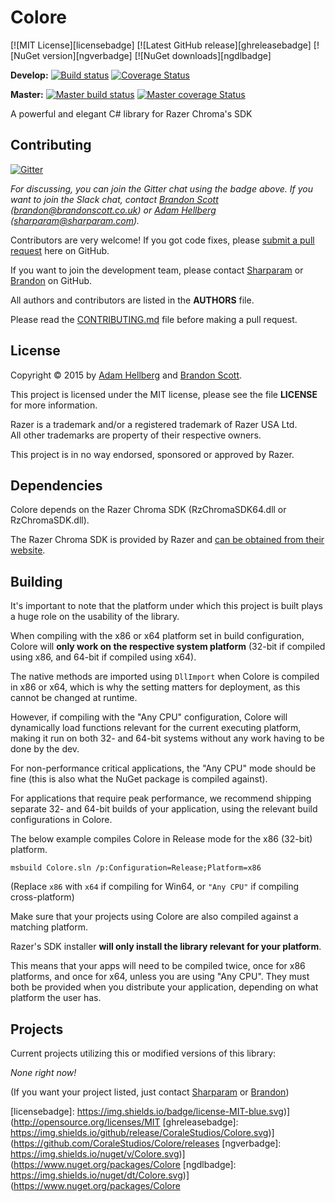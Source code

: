 Colore
======

[![MIT License][licensebadge]
[![Latest GitHub release][ghreleasebadge]
[![NuGet version][ngverbadge]
[![NuGet downloads][ngdlbadge]

**Develop:**
[![Build status][devbuildbadge]][devbuild]
[![Coverage Status][devcoverbadge]][devcover]

**Master:**
[![Master build status][masterbuildbadge]][masterbuild]
[![Master coverage Status][mastercoverbadge]][mastercover]

A powerful and elegant C# library for Razer Chroma's SDK

Contributing
------------

[![Gitter][gitterbadge]][gitter]

*For discussing, you can join the Gitter chat using the badge above. If you want to join the Slack chat, contact [Brandon Scott][bs] ([brandon@brandonscott.co.uk](mailto:brandon@brandonscott.co.uk)) or [Adam Hellberg][sharp] ([sharparam@sharparam.com](mailto:sharparam@sharparam.com)).*

Contributors are very welcome! If you got code fixes, please [submit a pull request][newpull] here on GitHub.

If you want to join the development team, please contact [Sharparam][sharp] or [Brandon][bs] on GitHub.

All authors and contributors are listed in the **AUTHORS** file.

Please read the [CONTRIBUTING.md](CONTRIBUTING.md) file before making a pull request.

License
-------

Copyright &copy; 2015 by [Adam Hellberg][sharp] and [Brandon Scott][bs].

This project is licensed under the MIT license, please see the file **LICENSE** for more information.

Razer is a trademark and/or a registered trademark of Razer USA Ltd.  
All other trademarks are property of their respective owners.

This project is in no way endorsed, sponsored or approved by Razer.

Dependencies
------------

Colore depends on the Razer Chroma SDK (RzChromaSDK64.dll or RzChromaSDK.dll).

The Razer Chroma SDK is provided by Razer and [can be obtained from their website][rzdev].

Building
--------

It's important to note that the platform under which this project is built plays a huge role on the usability of the library.

When compiling with the x86 or x64 platform set in build configuration, Colore will **only work on the respective system platform**
(32-bit if compiled using x86, and 64-bit if compiled using x64).

The native methods are imported using `DllImport` when Colore is compiled in x86 or x64, which is why the setting matters for deployment,
as this cannot be changed at runtime.

However, if compiling with the "Any CPU" configuration, Colore will dynamically load functions relevant for the current executing platform,
making it run on both 32- and 64-bit systems without any work having to be done by the dev.

For non-performance critical applications, the "Any CPU" mode should be fine (this is also what the NuGet package is compiled against).

For applications that require peak performance, we recommend shipping separate 32- and 64-bit builds of your application, using the relevant build configurations in Colore.

The below example compiles Colore in Release mode for the x86 (32-bit) platform.

```
msbuild Colore.sln /p:Configuration=Release;Platform=x86
```

(Replace `x86` with `x64` if compiling for Win64, or `"Any CPU"` if compiling cross-platform)

Make sure that your projects using Colore are also compiled against a matching platform.

Razer's SDK installer **will only install the library relevant for your platform**.

This means that your apps will need to be compiled twice, once for x86 platforms, and once for x64, unless you are using "Any CPU".
They must both be provided when you distribute your application, depending on what platform the user has.

Projects
--------

Current projects utilizing this or modified versions of this library:

*None right now!*

(If you want your project listed, just contact [Sharparam][sharp] or [Brandon][bs])

[newpull]: ../../pull/new/develop
[sharp]: https://github.com/Sharparam
[contrib]: ../../wiki/Contributing
[bs]: https://github.com/brandonscott
[rzdev]: http://developer.razerzone.com/chroma

[licensebadge]: https://img.shields.io/badge/license-MIT-blue.svg)](http://opensource.org/licenses/MIT
[ghreleasebadge]: https://img.shields.io/github/release/CoraleStudios/Colore.svg)](https://github.com/CoraleStudios/Colore/releases
[ngverbadge]: https://img.shields.io/nuget/v/Colore.svg)](https://www.nuget.org/packages/Colore
[ngdlbadge]: https://img.shields.io/nuget/dt/Colore.svg)](https://www.nuget.org/packages/Colore

[devbuild]: http://tc.sharpblade.net/viewType.html?buildTypeId=colore_mainbuild
[devbuildbadge]: https://img.shields.io/teamcity/http/tc.sharpblade.net/s/colore_mainbuild.svg?style=flat
[devcover]: https://coveralls.io/r/CoraleStudios/Colore?branch=develop
[devcoverbadge]: https://coveralls.io/repos/CoraleStudios/Colore/badge.svg?branch=develop

[masterbuild]: http://tc.sharpblade.net/viewType.html?buildTypeId=colore_releasebuild
[masterbuildbadge]: https://img.shields.io/teamcity/http/tc.sharpblade.net/s/colore_releasebuild.svg?style=flat
[mastercover]: https://coveralls.io/r/CoraleStudios/Colore?branch=master
[mastercoverbadge]: https://coveralls.io/repos/CoraleStudios/Colore/badge.svg?branch=master

[gitter]: https://gitter.im/CoraleStudios/Colore?utm_source=badge&utm_medium=badge&utm_campaign=pr-badge
[gitterbadge]: https://badges.gitter.im/Join%20Chat.svg
